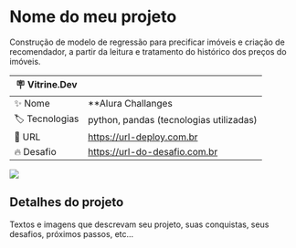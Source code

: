 # Nome do meu projeto

Construção de modelo de regressão para precificar imóveis e criação de recomendador, a partir da leitura e tratamento do histórico dos preços do imóveis.

| :placard: Vitrine.Dev |     |
| -------------  | --- |
| :sparkles: Nome        | **Alura Challanges | Data Science**
| :label: Tecnologias | python, pandas (tecnologias utilizadas)
| :rocket: URL         | https://url-deploy.com.br
| :fire: Desafio     | https://url-do-desafio.com.br

<!-- Inserir imagem com a #vitrinedev ao final do link -->
![](https://via.placeholder.com/1200x500.png?text=imagem+lindona+do+meu+projeto#vitrinedev)

## Detalhes do projeto

Textos e imagens que descrevam seu projeto, suas conquistas, seus desafios, próximos passos, etc...
